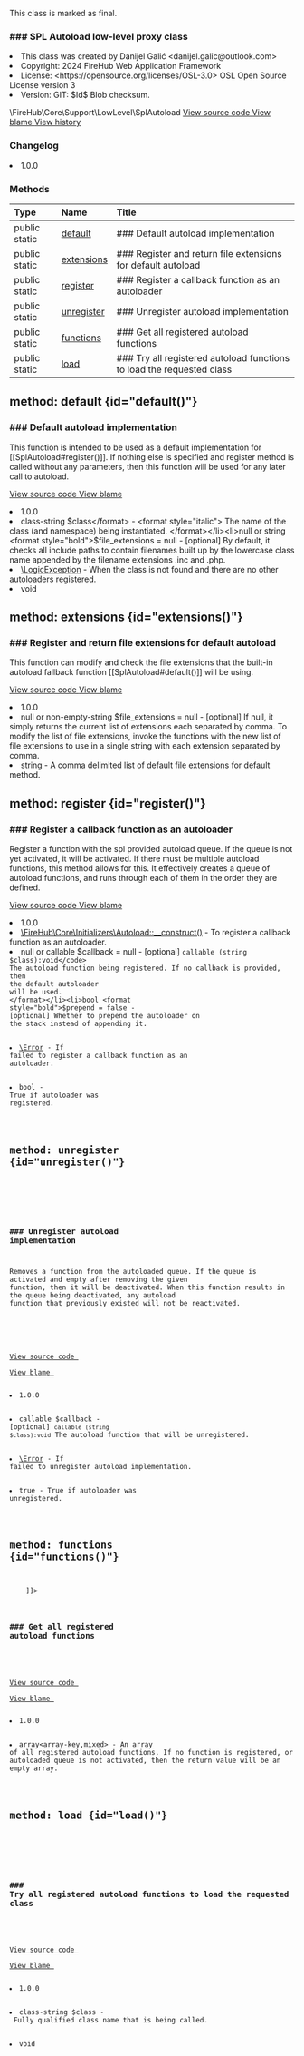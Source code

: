 <title># SplAutoload</title>

<code-block lang="php">
<![CDATA[final class \FireHub\Core\Support\LowLevel\SplAutoload()]]>
</code-block>





<tip>
    <p>
        This class is marked as <format style="bold">final</format>.
    </p>
</tip>







### ### SPL Autoload low-level proxy class



<deflist>
    <def title="Class basic info:">
        <list><li>This class was created by Danijel Galić &lt;danijel.galic@outlook.com&gt;</li><li>Copyright: 2024 FireHub Web Application Framework</li><li>License: &lt;https://opensource.org/licenses/OSL-3.0&gt; OSL Open Source License version 3</li><li>Version: GIT: $Id$ Blob checksum.</li></list>
    </def>
</deflist>

<deflist><def title="Fully Qualified Class Name:">
        \FireHub\Core\Support\LowLevel\SplAutoload
    </def><def title="Source code:">
        <a href="https://github.com/The-FireHub-Project/Core/blob/develop-pre-alpha-m1/src/support/lowlevel/firehub.SplAutoload.php#L32">
            View source code
        </a>
    </def>
    <def title="Blame:">
        <a href="https://github.com/The-FireHub-Project/Core/blame/develop-pre-alpha-m1/src/support/lowlevel/firehub.SplAutoload.php">
            View blame
        </a>
    </def>
    <def title="History:">
        <a href="https://github.com/The-FireHub-Project/Core/commits/develop-pre-alpha-m1/src/support/lowlevel/firehub.SplAutoload.php">
            View history
        </a>
    </def></deflist>
### Changelog
<deflist>
    <def title="Version history:">
        <list><li>1.0.0</li></list>
    </def>
</deflist>


### Methods
| Type | Name | Title |
|:-----|:-----|:------|
|public static |<a href="#default()">default</a>|### Default autoload implementation|
|public static |<a href="#extensions()">extensions</a>|### Register and return file extensions for default autoload|
|public static |<a href="#register()">register</a>|### Register a callback function as an autoloader|
|public static |<a href="#unregister()">unregister</a>|### Unregister autoload implementation|
|public static |<a href="#functions()">functions</a>|### Get all registered autoload functions|
|public static |<a href="#load()">load</a>|### Try all registered autoload functions to load the requested class|

## method: default {id="default()"}

<code-block lang="php">
    <![CDATA[public static SplAutoload::default(class-string $class, null|string $file_extensions = null):void]]>
</code-block>













### ### Default autoload implementation

<p><format style="italic">This function is intended to be used as a default implementation for [[SplAutoload#register()]].
If nothing else is specified and register method is called without any parameters,
then this function will be used for any later call to autoload.</format></p>

<deflist><def title="Source code:">
                <a href="https://github.com/The-FireHub-Project/Core/blob/develop-pre-alpha-m1/src/support/lowlevel/firehub.SplAutoload.php#L54">
                    View source code
                </a>
            </def>
            <def title="Blame:">
                <a href="https://github.com/The-FireHub-Project/Core/blame/develop-pre-alpha-m1/src/support/lowlevel/firehub.SplAutoload.php#L54">
                    View blame
                </a>
            </def></deflist>
<deflist>
    <def title="Version history:">
        <list><li>1.0.0</li></list>
    </def>
</deflist>
<deflist>
    <def title="This method has parameters:">
        <list><li>class-string <format style="bold">$class</format> - <format style="italic">
The name of the class (and namespace) being instantiated.
</format></li><li>null or string <format style="bold">$file_extensions</format> = null - <format style="italic">[optional] 
By default, it checks all include paths to contain filenames built up by the lowercase class name appended by the
filename extensions .inc and .php.
</format></li></list>
    </def>
</deflist>
<deflist>
    <def title="This method throws:">
        <list><li><a href="LogicException.md">\LogicException</a> - <format style="italic">When the class is not found and there are no other autoloaders registered.</format></li></list>
    </def>
</deflist>
<deflist>
    <def title="This method returns:">
        <list><li>void</li></list>
    </def>
</deflist>
## method: extensions {id="extensions()"}

<code-block lang="php">
    <![CDATA[public static SplAutoload::extensions(null|non-empty-string $file_extensions = null):string]]>
</code-block>













### ### Register and return file extensions for default autoload

<p><format style="italic">This function can modify and check the file extensions that the built-in autoload fallback function
[[SplAutoload#default()]] will be using.</format></p>

<deflist><def title="Source code:">
                <a href="https://github.com/The-FireHub-Project/Core/blob/develop-pre-alpha-m1/src/support/lowlevel/firehub.SplAutoload.php#L77">
                    View source code
                </a>
            </def>
            <def title="Blame:">
                <a href="https://github.com/The-FireHub-Project/Core/blame/develop-pre-alpha-m1/src/support/lowlevel/firehub.SplAutoload.php#L77">
                    View blame
                </a>
            </def></deflist>
<deflist>
    <def title="Version history:">
        <list><li>1.0.0</li></list>
    </def>
</deflist>
<deflist>
    <def title="This method has parameters:">
        <list><li>null or non-empty-string <format style="bold">$file_extensions</format> = null - <format style="italic">[optional] 
If null, it simply returns the current list of extensions each separated by comma.
To modify the list of file extensions, invoke the functions with the new list of file extensions to use
in a single string with each extension separated by comma.
</format></li></list>
    </def>
</deflist>
<deflist>
    <def title="This method returns:">
        <list><li>string - <format style="italic">A comma delimited list of default file extensions for default method.</format></li></list>
    </def>
</deflist>
## method: register {id="register()"}

<code-block lang="php">
    <![CDATA[public static SplAutoload::register(null|callable $callback = null, bool $prepend = false):bool]]>
</code-block>













### ### Register a callback function as an autoloader

<p><format style="italic">Register a function with the spl provided autoload queue. If the queue is not yet activated, it will be
activated. If there must be multiple autoload functions, this method allows for this. It effectively creates a
queue of autoload functions, and runs through each of them in the order they are defined.</format></p>

<deflist><def title="Source code:">
                <a href="https://github.com/The-FireHub-Project/Core/blob/develop-pre-alpha-m1/src/support/lowlevel/firehub.SplAutoload.php#L106">
                    View source code
                </a>
            </def>
            <def title="Blame:">
                <a href="https://github.com/The-FireHub-Project/Core/blame/develop-pre-alpha-m1/src/support/lowlevel/firehub.SplAutoload.php#L106">
                    View blame
                </a>
            </def></deflist>
<deflist>
    <def title="Version history:">
        <list><li>1.0.0</li></list>
    </def>
</deflist>
<deflist>
    <def title="This method is used by:">
        <list><li><a href="Autoload.md#__construct()">\FireHub\Core\Initializers\Autoload::__construct()</a>  - <format style="italic">To register a callback function as an autoloader.</format></li></list>
    </def>
</deflist>
<deflist>
    <def title="This method has parameters:">
        <list><li>null or callable <format style="bold">$callback</format> = null - <format style="italic">[optional] 
<code>callable (string $class):void</code>
The autoload function being registered. If no callback is provided, then the default autoloader
will be used.
</format></li><li>bool <format style="bold">$prepend</format> = false - <format style="italic">[optional] 
Whether to prepend the autoloader on the stack instead of appending it.
</format></li></list>
    </def>
</deflist>
<deflist>
    <def title="This method throws:">
        <list><li><a href="Error.md">\Error</a> - <format style="italic">If failed to register a callback function as an autoloader.</format></li></list>
    </def>
</deflist>
<deflist>
    <def title="This method returns:">
        <list><li>bool - <format style="italic">True if autoloader was registered.</format></li></list>
    </def>
</deflist>
## method: unregister {id="unregister()"}

<code-block lang="php">
    <![CDATA[public static SplAutoload::unregister(callable $callback):true]]>
</code-block>













### ### Unregister autoload implementation

<p><format style="italic">Removes a function from the autoloaded queue. If the queue is activated and empty after removing the given
function, then it will be deactivated. When this function results in the queue being deactivated, any autoload
function that previously existed will not be reactivated.</format></p>

<deflist><def title="Source code:">
                <a href="https://github.com/The-FireHub-Project/Core/blob/develop-pre-alpha-m1/src/support/lowlevel/firehub.SplAutoload.php#L130">
                    View source code
                </a>
            </def>
            <def title="Blame:">
                <a href="https://github.com/The-FireHub-Project/Core/blame/develop-pre-alpha-m1/src/support/lowlevel/firehub.SplAutoload.php#L130">
                    View blame
                </a>
            </def></deflist>
<deflist>
    <def title="Version history:">
        <list><li>1.0.0</li></list>
    </def>
</deflist>
<deflist>
    <def title="This method has parameters:">
        <list><li>callable <format style="bold">$callback</format> - <format style="italic">[optional] 
<code>callable (string $class):void</code>
The autoload function that will be unregistered.
</format></li></list>
    </def>
</deflist>
<deflist>
    <def title="This method throws:">
        <list><li><a href="Error.md">\Error</a> - <format style="italic">If failed to unregister autoload implementation.</format></li></list>
    </def>
</deflist>
<deflist>
    <def title="This method returns:">
        <list><li>true - <format style="italic">True if autoloader was unregistered.</format></li></list>
    </def>
</deflist>
## method: functions {id="functions()"}

<code-block lang="php">
    <![CDATA[public static SplAutoload::functions():array<array-key,mixed>]]>
</code-block>













### ### Get all registered autoload functions



<deflist><def title="Source code:">
                <a href="https://github.com/The-FireHub-Project/Core/blob/develop-pre-alpha-m1/src/support/lowlevel/firehub.SplAutoload.php#L144">
                    View source code
                </a>
            </def>
            <def title="Blame:">
                <a href="https://github.com/The-FireHub-Project/Core/blame/develop-pre-alpha-m1/src/support/lowlevel/firehub.SplAutoload.php#L144">
                    View blame
                </a>
            </def></deflist>
<deflist>
    <def title="Version history:">
        <list><li>1.0.0</li></list>
    </def>
</deflist>
<deflist>
    <def title="This method returns:">
        <list><li>array&lt;array-key,mixed&gt; - <format style="italic">An array of all registered autoload functions.
If no function is registered, or autoloaded queue is not activated, then the return value will be an empty array.</format></li></list>
    </def>
</deflist>
## method: load {id="load()"}

<code-block lang="php">
    <![CDATA[public static SplAutoload::load(class-string $class):void]]>
</code-block>













### ### Try all registered autoload functions to load the requested class



<deflist><def title="Source code:">
                <a href="https://github.com/The-FireHub-Project/Core/blob/develop-pre-alpha-m1/src/support/lowlevel/firehub.SplAutoload.php#L163">
                    View source code
                </a>
            </def>
            <def title="Blame:">
                <a href="https://github.com/The-FireHub-Project/Core/blame/develop-pre-alpha-m1/src/support/lowlevel/firehub.SplAutoload.php#L163">
                    View blame
                </a>
            </def></deflist>
<deflist>
    <def title="Version history:">
        <list><li>1.0.0</li></list>
    </def>
</deflist>
<deflist>
    <def title="This method has parameters:">
        <list><li>class-string <format style="bold">$class</format> - <format style="italic">
Fully qualified class name that is being called.
</format></li></list>
    </def>
</deflist>
<deflist>
    <def title="This method returns:">
        <list><li>void</li></list>
    </def>
</deflist>